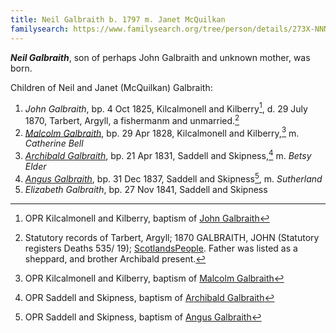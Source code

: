 ```yaml
---
title: Neil Galbraith b. 1797 m. Janet McQuilkan
familysearch: https://www.familysearch.org/tree/person/details/273X-NNN
---
```


***Neil Galbraith***, son of perhaps John Galbraith and unknown mother, was born.


Children of Neil and Janet (McQuilkan) Galbraith:

1. *John Galbraith*, bp. 4 Oct 1825, Kilcalmonell and Kilberry[^john-birth], d. 29 July 1870, Tarbert, Argyll, a fishermanm and unmarried.[^john-death]
2. *[Malcolm Galbraith](galbraith-malcolm-1828-bell.md)*, bp. 29 Apr 1828, Kilcalmonell and Kilberry,[^malcolm-birth] m. *Catherine Bell*
3. *[Archibald Galbraith](galbraith-archibald-1831-elder.md)*, bp. 21 Apr 1831, Saddell and Skipness,[^archibald-birth] m. *Betsy Elder*
4. *[Angus Galbraith](galbraith-angus-1837-sutherland.md)*, bp. 31 Dec 1837, Saddell and Skipness[^angus-birth], m. *Sutherland*
5. *Elizabeth Galbraith*, bp. 27 Nov 1841, Saddell and Skipness


[^john-birth]: OPR Kilcalmonell and Kilberry, baptism of [John Galbraith](/sources/opr-kilcalmonell-kilberry-births.md#1825-10-04-john-galbraith)

[^john-death]: Statutory records of Tarbert, Argyll; 1870 GALBRAITH, JOHN (Statutory registers Deaths 535/ 19); [ScotlandsPeople](https://www.scotlandspeople.gov.uk/images/D1870_535_00_0007Z).  Father was listed as a sheppard, and brother Archibald present.

[^archibald-birth]: OPR Saddell and Skipness, baptism of [Archibald Galbraith](/sources/opr-saddell-skipness-births.md#1831-04-21-archibald-galbraith)

[^malcolm-birth]: OPR Kilcalmonell and Kilberry, baptism of [Malcolm Galbraith](/sources/opr-kilcalmonell-kilberry-births.md#1828-04-29-malcolm-galbraith)

[^angus-birth]: OPR Saddell and Skipness, baptism of [Angus Galbraith](/sources/opr-saddell-skipness-births.md#1837-12-31-angus-galbraith)







